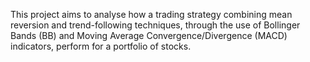 This project aims to analyse how a trading strategy combining mean reversion and trend-following techniques, through the use of Bollinger Bands (BB) and Moving Average Convergence/Divergence (MACD) indicators, perform for a portfolio of stocks.
